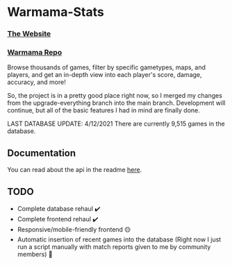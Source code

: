 # Warmama-Stats

### [The Website](http://warmama-stats.xyz/home)
### [Warmama Repo](https://github.com/Qfusion/warmama)

Browse thousands of games, filter by specific gametypes, maps, and players, and get an in-depth view into each player's score, damage, accuracy, and more!

So, the project is in a pretty good place right now, so I merged my changes from the upgrade-everything branch into the main branch.
Development will continue, but all of the basic features I had in mind are finally done.

LAST DATABASE UPDATE: 4/12/2021
There are currently 9,515 games in the database.

## Documentation 
You can read about the api in the readme [here](./api).

## TODO
* Complete database rehaul ✔️
* Complete frontend rehaul ✔️
* Responsive/mobile-friendly frontend 🟡
* Automatic insertion of recent games into the database (Right now I just run a script manually with match reports given to me by community members) 🔴

